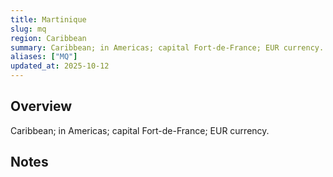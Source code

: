 ```yaml
---
title: Martinique
slug: mq
region: Caribbean
summary: Caribbean; in Americas; capital Fort-de-France; EUR currency.
aliases: ["MQ"]
updated_at: 2025-10-12
---
```


## Overview

Caribbean; in Americas; capital Fort-de-France; EUR currency.

## Notes

<!-- Add your first note below -->
